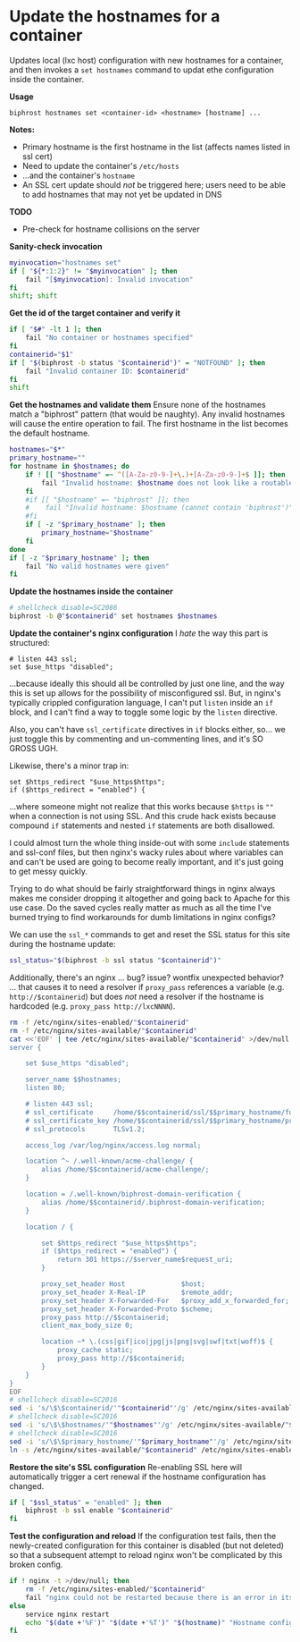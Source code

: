 # Update the hostnames for a container

Updates local (lxc host) configuration with new hostnames for a container, and then invokes a `set hostnames` command to updat ethe configuration inside the container.

**Usage**
```
biphrost hostnames set <container-id> <hostname> [hostname] ...
```

**Notes:**
* Primary hostname is the first hostname in the list (affects names listed in ssl cert)
* Need to update the container's `/etc/hosts`
* ...and the container's `hostname`
* An SSL cert update should *not* be triggered here; users need to be able to add hostnames that may not yet be updated in DNS

**TODO**
* Pre-check for hostname collisions on the server

**Sanity-check invocation**
```bash
myinvocation="hostnames set"
if [ "${*:1:2}" != "$myinvocation" ]; then
    fail "[$myinvocation]: Invalid invocation"
fi
shift; shift
```

**Get the id of the target container and verify it**
```bash
if [ "$#" -lt 1 ]; then
    fail "No container or hostnames specified"
fi
containerid="$1"
if [ "$(biphrost -b status "$containerid")" = "NOTFOUND" ]; then
    fail "Invalid container ID: $containerid"
fi
shift
```

**Get the hostnames and validate them**
Ensure none of the hostnames match a "biphrost" pattern (that would be naughty). Any invalid hostnames will cause the entire operation to fail. The first hostname in the list becomes the default hostname.
```bash
hostnames="$*"
primary_hostname=""
for hostname in $hostnames; do
    if ! [[ "$hostname" =~ ^([A-Za-z0-9-]+\.)+[A-Za-z0-9-]+$ ]]; then
        fail "Invalid hostname: $hostname does not look like a routable network hostname"
    fi
    #if [[ "$hostname" =~ "biphrost" ]]; then
    #    fail "Invalid hostname: $hostname (cannot contain 'biphrost')"
    #fi
    if [ -z "$primary_hostname" ]; then
        primary_hostname="$hostname"
    fi
done
if [ -z "$primary_hostname" ]; then
    fail "No valid hostnames were given"
fi
```

**Update the hostnames inside the container**
```bash
# shellcheck disable=SC2086
biphrost -b @"$containerid" set hostnames $hostnames
```

**Update the container's nginx configuration**
I *hate* the way this part is structured:
```
# listen 443 ssl;
set $use_https "disabled";
```
...because ideally this should all be controlled by just one line, and the way this is set up allows for the possibility of misconfigured ssl. But, in nginx's typically crippled configuration language, I can't put `listen` inside an `if` block, and I can't find a way to toggle some logic by the `listen` directive.

Also, you can't have `ssl_certificate` directives in `if` blocks either, so... we just toggle this by commenting and un-commenting lines, and it's SO GROSS UGH.

Likewise, there's a minor trap in:
```
set $https_redirect "$use_https$https";
if ($https_redirect = "enabled") {
```
...where someone might not realize that this works because `$https` is `""` when a connection is not using SSL. And this crude hack exists because compound `if` statements and nested `if` statements are both disallowed.

I could almost turn the whole thing inside-out with some `include` statements and ssl-conf files, but then nginx's wacky rules about where variables can and can't be used are going to become really important, and it's just going to get messy quickly.

Trying to do what should be fairly straightforward things in nginx always makes me consider dropping it altogether and going back to Apache for this use case. Do the saved cycles really matter as much as all the time I've burned trying to find workarounds for dumb limitations in nginx configs?

We can use the `ssl_*` commands to get and reset the SSL status for this site during the hostname update:
```bash
ssl_status="$(biphrost -b ssl status "$containerid")"
```

Additionally, there's an nginx ... bug? issue? wontfix unexpected behavior? ... that causes it to need a resolver if `proxy_pass` references a variable (e.g. `http://$containerid`) but does *not* need a resolver if the hostname is hardcoded (e.g. `proxy_pass http://lxcNNNN`).

```bash
rm -f /etc/nginx/sites-enabled/"$containerid"
rm -f /etc/nginx/sites-available/"$containerid"
cat <<'EOF' | tee /etc/nginx/sites-available/"$containerid" >/dev/null
server {

    set $use_https "disabled";

    server_name $$hostnames;
    listen 80;

    # listen 443 ssl;
    # ssl_certificate     /home/$$containerid/ssl/$$primary_hostname/fullchain.pem;
    # ssl_certificate_key /home/$$containerid/ssl/$$primary_hostname/privkey.pem;
    # ssl_protocols       TLSv1.2;

    access_log /var/log/nginx/access.log normal;

    location ^~ /.well-known/acme-challenge/ {
        alias /home/$$containerid/acme-challenge/;
    }

    location = /.well-known/biphrost-domain-verification {
        alias /home/$$containerid/.biphrost-domain-verification;
    }

    location / {

        set $https_redirect "$use_https$https";
        if ($https_redirect = "enabled") {
            return 301 https://$server_name$request_uri;
        }

        proxy_set_header Host              $host;
        proxy_set_header X-Real-IP         $remote_addr;
        proxy_set_header X-Forwarded-For   $proxy_add_x_forwarded_for;
        proxy_set_header X-Forwarded-Proto $scheme;
        proxy_pass http://$$containerid;
        client_max_body_size 0;

        location ~* \.(css|gif|ico|jpg|js|png|svg|swf|txt|woff)$ {
            proxy_cache static;
            proxy_pass http://$$containerid;
        }
    }
}
EOF
# shellcheck disable=SC2016
sed -i 's/\$\$containerid/'"$containerid"'/g' /etc/nginx/sites-available/"$containerid"
# shellcheck disable=SC2016
sed -i 's/\$\$hostnames/'"$hostnames"'/g' /etc/nginx/sites-available/"$containerid"
# shellcheck disable=SC2016
sed -i 's/\$\$primary_hostname/'"$primary_hostname"'/g' /etc/nginx/sites-available/"$containerid"
ln -s /etc/nginx/sites-available/"$containerid" /etc/nginx/sites-enabled/"$containerid"
```

**Restore the site's SSL configuration**
Re-enabling SSL here will automatically trigger a cert renewal if the hostname configuration has changed.
```bash
if [ "$ssl_status" = "enabled" ]; then
    biphrost -b ssl enable "$containerid"
fi
```

**Test the configuration and reload**
If the configuration test fails, then the newly-created configuration for this container is disabled (but not deleted) so that a subsequent attempt to reload nginx won't be complicated by this broken config.
```bash
if ! nginx -t >/dev/null; then
    rm -f /etc/nginx/sites-enabled/"$containerid"
    fail "nginx could not be restarted because there is an error in its configuration"
else
    service nginx restart
    echo "$(date +'%F')" "$(date +'%T')" "$(hostname)" "Hostname configuration complete for $containerid: $hostnames"
fi
```


